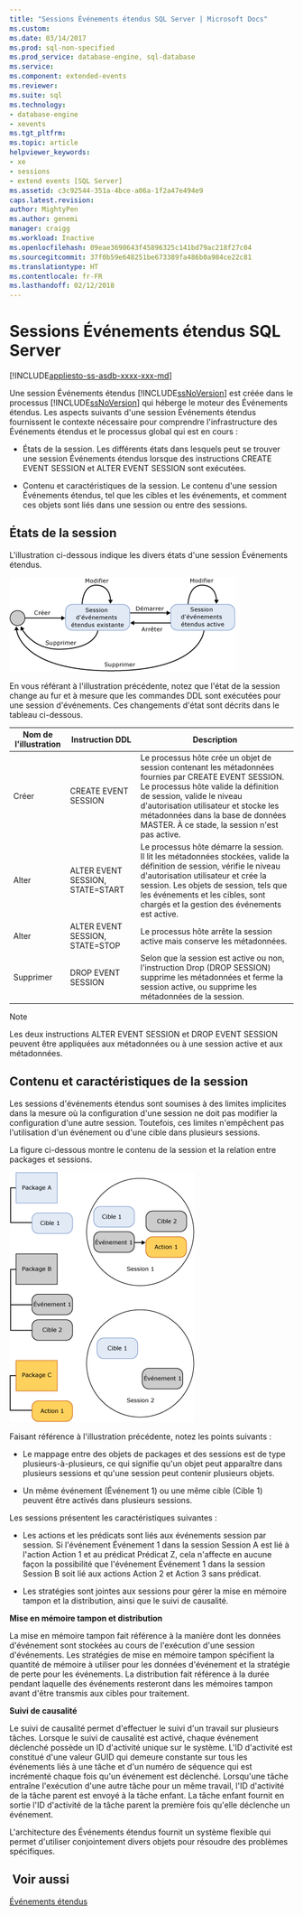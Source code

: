 ```yaml
---
title: "Sessions Événements étendus SQL Server | Microsoft Docs"
ms.custom: 
ms.date: 03/14/2017
ms.prod: sql-non-specified
ms.prod_service: database-engine, sql-database
ms.service: 
ms.component: extended-events
ms.reviewer: 
ms.suite: sql
ms.technology:
- database-engine
- xevents
ms.tgt_pltfrm: 
ms.topic: article
helpviewer_keywords:
- xe
- sessions
- extend events [SQL Server]
ms.assetid: c3c92544-351a-4bce-a06a-1f2a47e494e9
caps.latest.revision: 
author: MightyPen
ms.author: genemi
manager: craigg
ms.workload: Inactive
ms.openlocfilehash: 09eae3690643f45896325c141bd79ac218f27c04
ms.sourcegitcommit: 37f0b59e648251be673389fa486b0a984ce22c81
ms.translationtype: HT
ms.contentlocale: fr-FR
ms.lasthandoff: 02/12/2018
---
```

# <a name="sql-server-extended-events-sessions"></a>Sessions Événements étendus SQL Server
[!INCLUDE[appliesto-ss-asdb-xxxx-xxx-md](../../includes/appliesto-ss-asdb-xxxx-xxx-md.md)]

  Une session Événements étendus [!INCLUDE[ssNoVersion](../../includes/ssnoversion-md.md)] est créée dans le processus [!INCLUDE[ssNoVersion](../../includes/ssnoversion-md.md)] qui héberge le moteur des Événements étendus. Les aspects suivants d'une session Événements étendus fournissent le contexte nécessaire pour comprendre l'infrastructure des Événements étendus et le processus global qui est en cours :  
  
-   États de la session. Les différents états dans lesquels peut se trouver une session Événements étendus lorsque des instructions CREATE EVENT SESSION et ALTER EVENT SESSION sont exécutées.  
  
-   Contenu et caractéristiques de la session. Le contenu d'une session Événements étendus, tel que les cibles et les événements, et comment ces objets sont liés dans une session ou entre des sessions.  
  
## <a name="session-states"></a>États de la session  
 L'illustration ci-dessous indique les divers états d'une session Événements étendus.  
  
 ![État de session d’événements étendus](../../relational-databases/extended-events/media/xesessionstate.gif "État de session d’événements étendus")  
  
 En vous référant à l'illustration précédente, notez que l'état de la session change au fur et à mesure que les commandes DDL sont exécutées pour une session d'événements. Ces changements d'état sont décrits dans le tableau ci-dessous.  
  
|Nom de l'illustration|Instruction DDL|Description|  
|------------------------|-------------------|-----------------|  
|Créer|CREATE EVENT SESSION|Le processus hôte crée un objet de session contenant les métadonnées fournies par CREATE EVENT SESSION. Le processus hôte valide la définition de session, valide le niveau d'autorisation utilisateur et stocke les métadonnées dans la base de données MASTER. À ce stade, la session n'est pas active.|  
|Alter|ALTER EVENT SESSION, STATE=START|Le processus hôte démarre la session. Il lit les métadonnées stockées, valide la définition de session, vérifie le niveau d'autorisation utilisateur et crée la session. Les objets de session, tels que les événements et les cibles, sont chargés et la gestion des événements est active.|  
|Alter|ALTER EVENT SESSION, STATE=STOP|Le processus hôte arrête la session active mais conserve les métadonnées.|  
|Supprimer|DROP EVENT SESSION|Selon que la session est active ou non, l'instruction Drop (DROP SESSION) supprime les métadonnées et ferme la session active, ou supprime les métadonnées de la session.|  
  
> [!NOTE]  
>  Les deux instructions ALTER EVENT SESSION et DROP EVENT SESSION peuvent être appliquées aux métadonnées ou à une session active et aux métadonnées.  
  
## <a name="session-content-and-characteristics"></a>Contenu et caractéristiques de la session  
 Les sessions d'événements étendus sont soumises à des limites implicites dans la mesure où la configuration d'une session ne doit pas modifier la configuration d'une autre session. Toutefois, ces limites n'empêchent pas l'utilisation d'un événement ou d'une cible dans plusieurs sessions.  
  
 La figure ci-dessous montre le contenu de la session et la relation entre packages et sessions.  
  
 ![Coexistence et partage d’objets dans des sessions.](../../relational-databases/extended-events/media/xesessions.gif "Coexistence et partage d’objets dans des sessions.")  
  
 Faisant référence à l'illustration précédente, notez les points suivants :  
  
-   Le mappage entre des objets de packages et des sessions est de type plusieurs-à-plusieurs, ce qui signifie qu'un objet peut apparaître dans plusieurs sessions et qu'une session peut contenir plusieurs objets.  
  
-   Un même événement (Événement 1) ou une même cible (Cible 1) peuvent être activés dans plusieurs sessions.  
  
 Les sessions présentent les caractéristiques suivantes :  
  
-   Les actions et les prédicats sont liés aux événements session par session. Si l'événement Événement 1 dans la session Session A est lié à l'action Action 1 et au prédicat Prédicat Z, cela n'affecte en aucune façon la possibilité que l'événement Événement 1 dans la session Session B soit lié aux actions Action 2 et Action 3 sans prédicat.  
  
-   Les stratégies sont jointes aux sessions pour gérer la mise en mémoire tampon et la distribution, ainsi que le suivi de causalité.  
  
 **Mise en mémoire tampon et distribution**  
  
 La mise en mémoire tampon fait référence à la manière dont les données d'événement sont stockées au cours de l'exécution d'une session d'événements.  Les stratégies de mise en mémoire tampon spécifient la quantité de mémoire à utiliser pour les données d'événement et la stratégie de perte pour les événements. La distribution fait référence à la durée pendant laquelle des événements resteront dans les mémoires tampon avant d'être transmis aux cibles pour traitement.  
  
 **Suivi de causalité**  
  
 Le suivi de causalité permet d'effectuer le suivi d'un travail sur plusieurs tâches. Lorsque le suivi de causalité est activé, chaque événement déclenché possède un ID d'activité unique sur le système. L'ID d'activité est constitué d'une valeur GUID qui demeure constante sur tous les événements liés à une tâche et d'un numéro de séquence qui est incrémenté chaque fois qu'un événement est déclenché. Lorsqu'une tâche entraîne l'exécution d'une autre tâche pour un même travail, l'ID d'activité de la tâche parent est envoyé à la tâche enfant. La tâche enfant fournit en sortie l'ID d'activité de la tâche parent la première fois qu'elle déclenche un événement.  
  
 L'architecture des Événements étendus fournit un système flexible qui permet d'utiliser conjointement divers objets pour résoudre des problèmes spécifiques.  
  
## <a name="see-also"></a> Voir aussi  
 [Événements étendus](../../relational-databases/extended-events/extended-events.md)  
  
  
